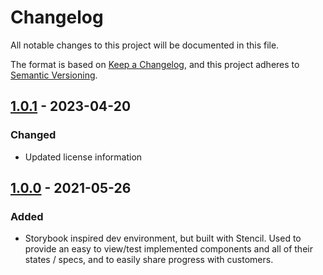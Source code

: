# Changelog

All notable changes to this project will be documented in this file.

The format is based on [Keep a Changelog](https://keepachangelog.com/en/1.0.0/),
and this project adheres to [Semantic Versioning](https://semver.org/spec/v2.0.0.html).

## [1.0.1] - 2023-04-20

### Changed
- Updated license information

## [1.0.0] - 2021-05-26

### Added

- Storybook inspired dev environment, but built with Stencil. Used to provide an easy to view/test implemented components and all of their states / specs, and to easily share progress with customers.

[unreleased]: https://github.com/saasquatch/program-tools/compare/stencilbook@1.0.1...HEAD
[1.0.1]: https://github.com/saasquatch/program-tools/releases/tag/stencilbook@1.0.1
[1.0.0]: https://github.com/saasquatch/program-tools/releases/tag/stencilbook@1.0.0
